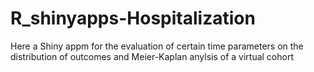 # R_shinyapps-Hospitalization

Here a Shiny appm for the evaluation of certain time parameters on the distribution of outcomes and Meier-Kaplan anylsis of a virtual cohort
